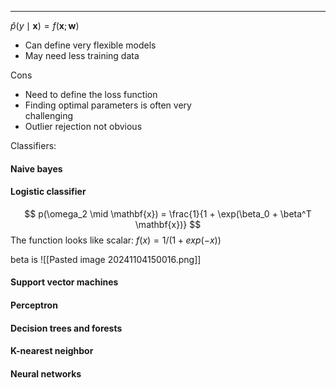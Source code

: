 
--------

$\hat{p}(y \mid \mathbf{x}) = f(\mathbf{x}; \mathbf{w})$

- Can define very flexible models  
- May need less training data  

Cons
- Need to define the loss function  
- Finding optimal parameters is often very  
challenging  
- Outlier rejection not obvious  

Classifiers:

#### Naive bayes
#### Logistic classifier
$$
p(\omega_2 \mid \mathbf{x}) = \frac{1}{1 + \exp(\beta_0 + \beta^T \mathbf{x})}
$$
The function looks like scalar: $f(x) = 1/(1+exp(-x)$)


beta is 
![[Pasted image 20241104150016.png]]
#### Support vector machines

#### Perceptron
#### Decision trees and forests

#### K-nearest neighbor

#### Neural networks